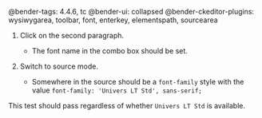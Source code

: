 @bender-tags: 4.4.6, tc
@bender-ui: collapsed
@bender-ckeditor-plugins: wysiwygarea, toolbar, font, enterkey, elementspath, sourcearea

1. Click on the second paragraph.
	* The font name in the combo box should be set.

1. Switch to source mode.
	* Somewhere in the source should be a `font-family` style with the value `font-family: 'Univers LT Std', sans-serif;`

This test should pass regardless of whether `Univers LT Std` is available.
